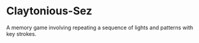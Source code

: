 # Claytonious-Sez
A memory game involving repeating a sequence of lights and patterns with key strokes.
